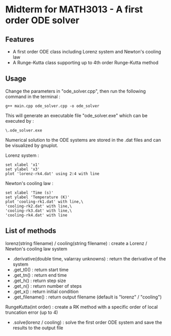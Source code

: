 # Midterm for MATH3013 - A first order ODE solver

## Features
* A first order ODE class including Lorenz system and Newton's cooling law
* A Runge-Kutta class supporting up to 4th order Runge-Kutta method

## Usage
Change the parameters in "ode_solver.cpp", then run the following command in the terminal :

` g++ main.cpp ode_solver.cpp -o ode_solver `

This will generate an executable file "ode_solver.exe" which can be executed by :

` \.ode_solver.exe `

Numerical solution to the ODE systems are stored in the .dat files and can be visualized by gnuplot.

Lorenz system :
```
set xlabel 'x1'
set ylabel 'x3'
plot 'lorenz-rk4.dat' using 2:4 with line
```
Newton's cooling law :
```
set xlabel 'Time (s)'
set ylabel 'Temperature (K)'
plot 'cooling-rk1.dat' with line,\
'cooling-rk2.dat' with line,\
'cooling-rk3.dat' with line,\
'cooling-rk4.dat' with line
```

## List of methods
lorenz(string filename) / cooling(string filename) : create a Lorenz / Newton's cooling law system
* .derivative(double time, valarray unknowns) : return the derivative of the system
* .get_t0() : return start time
* .get_tn() : return end time
* .get_h() : return step size
* .get_n() : return number of steps
* .get_x() : return initial condition
* .get_filename() : return output filename (default is "lorenz" / "cooling")

RungeKutta(int order) : create a RK method with a specific order of local truncation error (up to 4)
* .solve(lorenz / cooling) : solve the first order ODE system and save the results to the output file